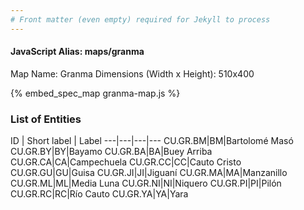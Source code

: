 ```yaml
---
# Front matter (even empty) required for Jekyll to process
---
```


#### JavaScript Alias: maps/granma

Map Name: Granma
Dimensions (Width x Height): 510x400



{% embed_spec_map granma-map.js %}

### List of Entities

ID | Short label | Label
---|---|---|---
CU.GR.BM|BM|Bartolomé Masó
CU.GR.BY|BY|Bayamo
CU.GR.BA|BA|Buey Arriba
CU.GR.CA|CA|Campechuela
CU.GR.CC|CC|Cauto Cristo
CU.GR.GU|GU|Guisa
CU.GR.JI|JI|Jiguaní
CU.GR.MA|MA|Manzanillo
CU.GR.ML|ML|Media Luna
CU.GR.NI|NI|Niquero
CU.GR.PI|PI|Pilón
CU.GR.RC|RC|Río Cauto
CU.GR.YA|YA|Yara